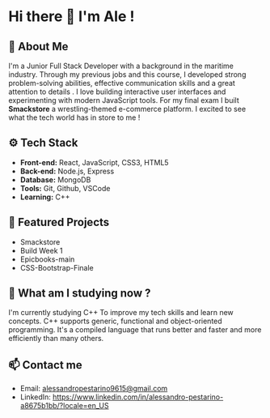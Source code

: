 # Hi there 👋 I'm Ale !

## 👋 About Me

I'm a Junior Full Stack Developer with a background in the maritime industry. 
Through my previous jobs and this course, I developed strong problem-solving abilities, effective communication skills and a great attention to details .
I love building interactive user interfaces and experimenting with modern JavaScript tools.
For my final exam I built **Smackstore** a wrestling-themed e-commerce platform.
I excited to see what the tech world has in store to me !

## ⚙️ Tech Stack

- **Front-end:** React, JavaScript, CSS3, HTML5
- **Back-end:** Node.js, Express
- **Database:** MongoDB
- **Tools:** Git, Github, VSCode
- **Learning:** C++

## 🔭 Featured Projects

- Smackstore
- Build Week 1
- Epicbooks-main
- CSS-Bootstrap-Finale
<!--
**Alexojalo9615/Alexojalo9615** is a ✨ _special_ ✨ repository because its `README.md` (this file) appears on your GitHub profile.


Here are some ideas to get you started:

- 🔭 I’m currently working on ...
- 🌱 I’m currently learning ...
- 👯 I’m looking to collaborate on ...
- 🤔 I’m looking for help with ...
- 💬 Ask me about ...
- 📫 How to reach me: ...
- 😄 Pronouns: ...
- ⚡ Fun fact: ...
-->

## 🌱 What am I studying now ?
I'm currently studying C++ To improve my tech skills and learn new concepts. C++ supports generic, functional and object-oriented programming. It's a compiled language that runs better and faster and more efficiently than many others.

## 📫 Contact me 

- Email: alessandropestarino9615@gmail.com
- LinkedIn: https://www.linkedin.com/in/alessandro-pestarino-a8675b1bb/?locale=en_US

